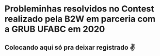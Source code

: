 # Probleminhas resolvidos no Contest realizado pela B2W em parceria com a GRUB UFABC em 2020
## Colocando aqui só pra deixar registrado :v:

